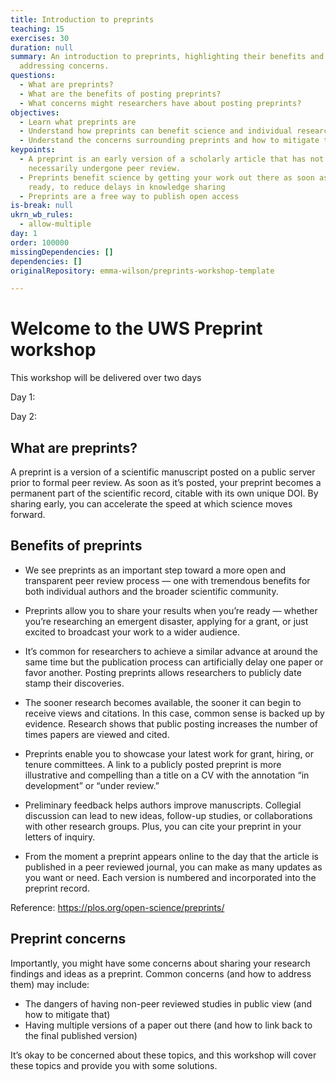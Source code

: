 ```yaml
---
title: Introduction to preprints
teaching: 15
exercises: 30
duration: null
summary: An introduction to preprints, highlighting their benefits and
  addressing concerns.
questions:
  - What are preprints?
  - What are the benefits of posting preprints?
  - What concerns might researchers have about posting preprints?
objectives:
  - Learn what preprints are
  - Understand how preprints can benefit science and individual researchers
  - Understand the concerns surrounding preprints and how to mitigate them
keypoints:
  - A preprint is an early version of a scholarly article that has not
    necessarily undergone peer review.
  - Preprints benefit science by getting your work out there as soon as it's
    ready, to reduce delays in knowledge sharing
  - Preprints are a free way to publish open access
is-break: null
ukrn_wb_rules:
  - allow-multiple
day: 1
order: 100000
missingDependencies: []
dependencies: []
originalRepository: emma-wilson/preprints-workshop-template

---
```

# Welcome to the UWS Preprint workshop
This workshop will be delivered over two days 

Day 1:

Day 2: 

## What are preprints?

A preprint is a version of a scientific manuscript posted on a public server prior to formal peer review. As soon as it’s posted, your preprint becomes a permanent part of the scientific record, citable with its own unique DOI. By sharing early, you can accelerate the speed at which science moves forward.

## Benefits of preprints

- We see preprints as an important step toward a more open and transparent peer review process — one with tremendous benefits for both individual authors and the broader scientific community.

- Preprints allow you to share your results when you’re ready — whether you’re researching an emergent disaster, applying for a grant, or just excited to broadcast your work to a wider audience.

- It’s common for researchers to achieve a similar advance at around the same time but the publication process can artificially delay one paper or favor another. Posting preprints allows researchers to publicly date stamp their discoveries.

- The sooner research becomes available, the sooner it can begin to receive views and citations. In this case, common sense is backed up by evidence. Research shows that public posting increases the number of times papers are viewed and cited.

- Preprints enable you to showcase your latest work for grant, hiring, or tenure committees. A link to a publicly posted preprint is more illustrative and compelling than a title on a CV with the annotation “in development” or “under review.”

- Preliminary feedback helps authors improve manuscripts. Collegial discussion can lead to new ideas, follow-up studies, or collaborations with other research groups. Plus, you can cite your preprint in your letters of inquiry.

- From the moment a preprint appears online to the day that the article is published in a peer reviewed journal, you can make as many updates as you want or need. Each version is numbered and incorporated into the preprint record.

Reference: https://plos.org/open-science/preprints/

## Preprint concerns

Importantly, you might have some concerns about sharing your research findings and ideas as a preprint. Common concerns (and how to address them) may include:

- The dangers of having non-peer reviewed studies in public view (and how to mitigate that)
- Having multiple versions of a paper out there (and how to link back to the final published version)

It’s okay to be concerned about these topics, and this workshop will cover these topics and provide you with some solutions.